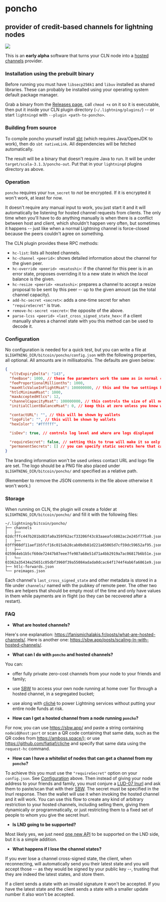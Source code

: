 poncho
======

## provider of credit-based channels for lightning nodes

![](https://i.pinimg.com/originals/63/6b/46/636b46410c8e0166bb6d8fe20dbe23f5.jpg)

This is an **early alpha** software that turns your CLN node into a [hosted channels](https://sbw.app/posts/scaling-ln-with-hosted-channels/) provider.

### Installation using the prebuilt binary

Before running you must have `libsecp256k1` and `libuv` installed as shared libraries. These can probably be installed using your operating system default package manager.

Grab a binary from the [Releases page](https://github.com/fiatjaf/poncho/releases), call `chmod +x` on it so it is executable, then put it inside your CLN plugin directory (`~/.lightning/plugins/`) -- or start `lightningd` with `--plugin <path-to-poncho>`.

### Building from source

To compile poncho yourself install [sbt](https://www.scala-sbt.org/download.html) (which requires Java/OpenJDK to work), then do `sbt nativeLink`. All dependencies will be fetched automatically.

The result will be a binary that doesn't require Java to run. It will be under `target/scala-3.1.3/poncho-out`. Put that in your `lightningd` plugins directory as above.

### Operation

`poncho` requires your `hsm_secret` to _not_ be encrypted. If it is encrypted it won't work, at least for now.

It doesn't require any manual input to work, you just start it and it will automatically be listening for hosted channel requests from clients. The only time when you'll have to do anything manually is when there is a conflict between host and client, which shouldn't happen very often, but sometimes it happens -- just like when a normal Lightning channel is force-closed because the peers couldn't agree on something.

The CLN plugin provides these RPC methods:

- `hc-list`: lists all hosted channels.
- `hc-channel <peerid>`: shows detailed information about the channel for the given peer.
- `hc-override <peerid> <msatoshi>`: if the channel for this peer is in an error state, proposes overriding it to a new state in which the _local_ balance is the given.
- `hc-resize <peerid> <msatoshi>`: prepares a channel to accept a resize proposal to be sent by this peer -- up to the given amount (as the total channel capacity).
- `add-hc-secret <secret>`: adds a one-time secret for when `"requireSecret"` is true.
- `remove-hc-secret <secret>`: the opposite of the above.
- `parse-lcss <peerid> <last_cross_signed_state_hex>`: if a client manually shares a channel state with you this method can be used to decode it.

### Configuration

No configuration is needed for a quick test, but you can write a file at `$LIGHTNING_DIR/bitcoin/poncho/config.json` with the following properties, all optional. All amounts are in millisatoshis. The defaults are given below:

```json
{
  "cltvExpiryDelta": "143",
  "feeBase": 1000, // these fee parameters work the same as in normal channels, they will be used in the route hint appended to invoices from clients
  "feeProportionalMillionths": 1000,
  "maxHtlcValueInFlightMsat": 100000000, // this and the two settings below can be used to make the process of manual debugging errored HCs less problematic, prevent spam and resource usage
  "htlcMinimumMsat": 1000,
  "maxAcceptedHtlcs": 12,
  "channelCapacityMsat": 100000000, // this controls the size of all new hosted channels
  "initialClientBalanceMsat": 0, // keep this at zero unless you know what you're doing

  "contactURL": "", // this will be shown by wallets
  "logoFile": "", // this will be shown by wallets
  "hexColor": "#ffffff",

  "isDev": true, // controls log level and where are logs displayed

  "requireSecret": false, // setting this to true will make it so only clients with this secret can get hosted channels
  "permanentSecrets": [] // you can specify static secrets here that can be used by clients when "requireSecret" is true
}
```

The branding information won't be used unless contact URL and logo file are set. The logo should be a PNG file also placed under `$LIGHTNING_DIR/bitcoin/poncho/` and specified as a relative path.

(Remember to remove the JSON comments in the file above otherwise it won't work.)

### Storage

When running on CLN, the plugin will create a folder at `$LIGHTNING_DIR/bitcoin/poncho/` and fill it with the following files:

```
~/.lightning/bitcoin/poncho/
├── channels
│   ├── 02dcfffc447b201bd83fa0a359f62acf33206f43c83aaeafc6082ac2e245f775a0.json
│   ├── 03ff908df11aef1b5fcf16c015ab28cab0bdb81d221a65065d7cf59dc59652af95.json
│   ├── 025964eb1b5cf60de72447b87eee7fe987a68e51d71a4bb2919a7ac06817b6b51e.json
│   └── 03362a35434a25651c05dbf3960f39a55084adada0dcac64f1744f4ab6fa6861e9.json
├── htlc-forwards.json
└── preimages.json
```

Each channel's `last_cross_signed_state` and other metadata is stored in a file under `channels/` named with the pubkey of remote peer. The other two files are helpers that should be empty most of the time and only have values in them while payments are in flight (so they can be recovered after a restart).

### FAQ

- **What are hosted channels?**

Here's one explanation: https://fanismichalakis.fr/posts/what-are-hosted-channels/. Here is another one: https://sbw.app/posts/scaling-ln-with-hosted-channels/.

- **What can I do with `poncho` and hosted channels?**

You can:
  - offer fully private zero-cost channels from your node to your friends and family;
  - use [SBW](https://sbw.app/) to access your own node running at home over Tor through a hosted channel, in a segregated bucket;
  - use along with [cliché](https://github.com/fiatjaf/cliche) to power Lightning services without putting your entire node funds at risk.

- **How can I get a hosted channel from a node running `poncho`?**

For now, you can use https://sbw.app/ and paste a string containing `nodeid@host:port` or scan a QR code containing that same data, such as the QR codes from https://amboss.space/); or use https://github.com/fiatjaf/cliche and specify that same data using the `request-hc` command.

- **How can I have a whitelist of nodes that can get a channel from my `poncho`?**

To achieve this you must use the `"requireSecret"` option on your `config.json`. See [Configuration](#configuration) above. Then instead of giving your node address to your friends and family, you must conjure a [LUD-07 lnurl](https://github.com/fiatjaf/lnurl-rfc/blob/luds/07.md) and ask them to paste/scan that with their [SBW](https://sbw.app/). The secret must be specified in the lnurl response. Then the wallet will use it when invoking the hosted channel and it will work. You can use this flow to create any kind of arbitrary restriction to your hosted channels, including selling them, giving them dynamically or programmatically, or just restricting them to a fixed set of people to whom you give the secret lnurl.

- **Is LND going to be supported?**

Most likely yes, we just need [one new API](https://github.com/lightningnetwork/lnd/issues/6206) to be supported on the LND side, but it is a simple addition.

- **What happens if I lose the channel states?**

If you ever lose a channel cross-signed state, the client, when reconnecting, will automatically send you their latest state and you will accept those -- as they would be signed by your public key --, trusting that they are indeed the latest states, and store them.

If a client sends a state with an invalid signature it won't be accepted. If you have the latest state and the client sends a state with a smaller update number it also won't be accepted.
